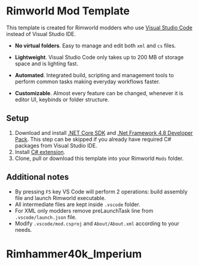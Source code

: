 # Rimworld Mod Template

This template is created for Rimworld modders who use [Visual Studio Code](https://code.visualstudio.com/) instead of Visual Studio IDE.

* __No virtual folders__. Easy to manage and edit both `xml` and `cs` files.

* __Lightweight__. Visual Studio Code only takes up to 200 MB of storage space and is lighting fast.

* __Automated__. Integrated build, scripting and management tools to perform common tasks making everyday workflows faster.

* __Customizable__. Almost every feature can be changed, whenever it is editor UI, keybinds or folder structure.

## Setup
1. Download and install [.NET Core SDK](https://dotnet.microsoft.com/download/dotnet-core) and [.Net Framework 4.8 Developer Pack](https://dotnet.microsoft.com/download/dotnet-framework/net48). This step can be skipped if you already have required C# packages from Visual Studio IDE.
2. Install [C# extension](https://marketplace.visualstudio.com/items?itemName=ms-dotnettools.csharp).
3. Clone, pull or download this template into your Rimworld `Mods` folder.

## Additional notes
* By pressing `F5` key VS Code will perform 2 operations: build assembly file and launch Rimworld executable. 
* All intermediate files are kept inside `.vscode` folder.
* For XML only modders remove preLaunchTask line from `.vscode/launch.json` file.
* Modify `.vscode/mod.csproj` and `About/About.xml` according to your needs.
 
# Rimhammer40k_Imperium
